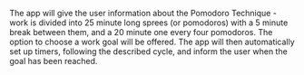 The app will give the user information about the Pomodoro Technique - work is divided into 25 minute long sprees (or pomodoros) with a 5 minute break between them, and a 20 minute one every four pomodoros. The option to choose a work goal will be offered. The app will then automatically set up timers, following the described cycle, and inform the user when the goal has been reached. 
